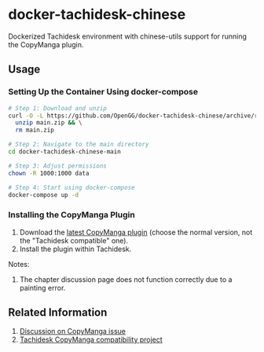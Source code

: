 # docker-tachidesk-chinese

Dockerized Tachidesk environment with chinese-utils support for running the CopyManga plugin.

## Usage

### Setting Up the Container Using docker-compose

```bash
# Step 1: Download and unzip
curl -O -L https://github.com/OpenGG/docker-tachidesk-chinese/archive/refs/heads/main.zip && \
  unzip main.zip && \
  rm main.zip

# Step 2: Navigate to the main directory
cd docker-tachidesk-chinese-main

# Step 3: Adjust permissions
chown -R 1000:1000 data

# Step 4: Start using docker-compose
docker-compose up -d
```

### Installing the CopyManga Plugin

1. Download the [latest CopyManga plugin](https://github.com/stevenyomi/copymanga/releases/latest) (choose the normal version, not the "Tachidesk compatible" one).
2. Install the plugin within Tachidesk.

Notes:

1. The chapter discussion page does not function correctly due to a painting error.

## Related Information

1. [Discussion on CopyManga issue](https://github.com/stevenyomi/copymanga/issues/23#issuecomment-1565402944)
2. [Tachidesk CopyManga compatibility project](https://github.com/2Loong6/tachidesk-copymanga-compatible)
